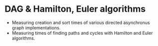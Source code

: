 # DAG & Hamilton, Euler algorithms
+ Measuring creation and sort times of various directed asynchronus graph implementations.
+ Measuring times of finding paths and cycles with Hamilton and Euler algorithms. 

